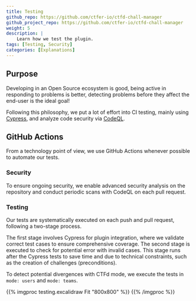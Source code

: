 ```yaml
---
title: Testing
github_repo: https://github.com/ctfer-io/ctfd-chall-manager
github_project_repo: https://github.com/ctfer-io/ctfd-chall-manager
weight: 5
description: |
    Learn how we test the plugin.
tags: [Testing, Security]
categories: [Explanations]
---
```


## Purpose 
Developing in an Open Source ecosystem is good, being active in responding to problems is better, detecting problems before they affect the end-user is the ideal goal!

Following this philosophy, we put a lot of effort into CI testing, mainly using [Cypress](https://www.cypress.io/), and analyze code security via [CodeQL](https://codeql.github.com/).

## GitHub Actions

From a technology point of view, we use GitHub Actions whenever possible to automate our tests. 

### Security

To ensure ongoing security, we enable advanced security analysis on the repository and conduct periodic scans with CodeQL on each pull request.

### Testing

Our tests are systematically executed on each push and pull request, following a two-stage process. 

The first stage involves Cypress for plugin integration, where we validate correct test cases to ensure comprehensive coverage. The second stage is executed to check for potential error with invalid cases. This stage runs after the Cypress tests to save time and due to technical constraints, such as the creation of challenges (preconditions).

To detect potential divergences with CTFd mode, we execute the tests in `mode: users` and `mode: teams`.

{{% imgproc testing.excalidraw Fit "800x800" %}}
{{% /imgproc %}}